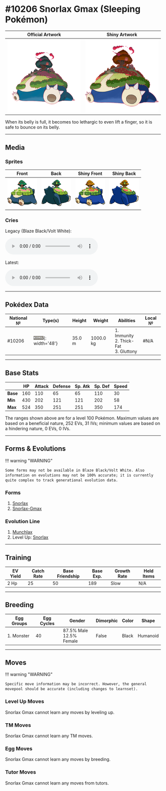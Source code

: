 # #10206 Snorlax Gmax (Sleeping Pokémon)

| Official Artwork | Shiny Artwork |
| --- | --- |
| ![Official Artwork](https://raw.githubusercontent.com/PokeAPI/sprites/master/sprites/pokemon/other/official-artwork/10206.png) | ![Shiny Artwork](https://raw.githubusercontent.com/PokeAPI/sprites/master/sprites/pokemon/other/official-artwork/shiny/10206.png) |

When its belly is full, it becomes too lethargic to even lift a finger, so it is safe to bounce on its belly.

---

## Media

### Sprites

| Front | Back | Shiny Front | Shiny Back |
| --- | --- | --- | --- |
| ![Front](https://raw.githubusercontent.com/PokeAPI/sprites/master/sprites/pokemon/versions/generation-v/black-white/10206.png) | ![Back](https://raw.githubusercontent.com/PokeAPI/sprites/master/sprites/pokemon/versions/generation-v/black-white/back/10206.png) | ![Shiny Front](https://raw.githubusercontent.com/PokeAPI/sprites/master/sprites/pokemon/versions/generation-v/black-white/shiny/10206.png) | ![Shiny Back](https://raw.githubusercontent.com/PokeAPI/sprites/master/sprites/pokemon/versions/generation-v/black-white/back/shiny/10206.png) |

### Cries

Legacy (Blaze Black/Volt White):
<p><audio controls>
  <source src="None" type="audio/ogg">
  Your browser does not support the audio element.
</audio></p>

Latest:
<p><audio controls>
  <source src="https://raw.githubusercontent.com/PokeAPI/cries/main/cries/pokemon/latest/10206.ogg" type="audio/ogg">
  Your browser does not support the audio element.
</audio></p>

---

## Pokédex Data

| National № | Type(s) | Height | Weight | Abilities | Local № |
|------------|---------|--------|--------|-----------|---------|
| #10206 | ![normal](../assets/types/normal.png){: width='48'} | 35.0 m | 1000.0 kg | 1. Immunity<br>2. Thick-Fat<br>3. Gluttony | #N/A |

---

## Base Stats
|   | HP | Attack | Defense | Sp. Atk | Sp. Def | Speed |
|---|----|--------|---------|---------|---------|-------|
| **Base** | 160 | 110 | 65 | 65 | 110 | 30 |
| **Min** | 430 | 202 | 121 | 121 | 202 | 58 |
| **Max** | 524 | 350 | 251 | 251 | 350 | 174 |

The ranges shown above are for a level 100 Pokémon. Maximum values are based on a beneficial nature, 252 EVs, 31 IVs; minimum values are based on a hindering nature, 0 EVs, 0 IVs.

---

## Forms & Evolutions

!!! warning "WARNING"

    Some forms may not be available in Blaze Black/Volt White. Also information on evolutions may not be 100% accurate; it is currently quite complex to track generational evolution data.

### Forms

1. [Snorlax](snorlax.md/)
2. [Snorlax-Gmax](snorlax-gmax.md/)

### Evolution Line

1. [Munchlax](munchlax.md/)
1. Level Up: [Snorlax](snorlax.md/)

---

## Training

| EV Yield | Catch Rate | Base Friendship | Base Exp. | Growth Rate | Held Items |
|----------|------------|-----------------|-----------|-------------|------------|
| 2 Hp | 25 | 50 | 189 | Slow | N/A |

---

## Breeding

| Egg Groups | Egg Cycles | Gender | Dimorphic | Color | Shape |
|------------|------------|--------|-----------|-------|-------|
| 1. Monster | 40 | 87.5% Male<br>12.5% Female | False | Black | Humanoid |

---

## Moves

!!! warning "WARNING"

    Specific move information may be incorrect. However, the general movepool should be accurate (including changes to learnset).

### Level Up Moves

Snorlax Gmax cannot learn any moves by leveling up.

### TM Moves

Snorlax Gmax cannot learn any TM moves.

### Egg Moves

Snorlax Gmax cannot learn any moves by breeding.

### Tutor Moves

Snorlax Gmax cannot learn any moves from tutors.

